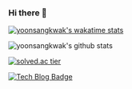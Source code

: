 ### Hi there 👋


[![yoonsangkwak's wakatime stats](https://github-readme-stats.vercel.app/api/wakatime?username=yoonsangkwak)](https://github.com/anuraghazra/github-readme-stats)

![yoonsangkwak's github stats](https://github-readme-stats.vercel.app/api?username=yoonsangkwak&show_icons=true)

[![solved.ac tier](http://mazassumnida.wtf/api/generate_badge?boj=yunsang08)](https://solved.ac/yunsang08)

[![Tech Blog Badge](http://img.shields.io/badge/-Tech%20blog-black?style=flat-square&logo=github&link=https://yoonsang-it.tistory.com/)](https://yoonsang-it.tistory.com/)






<!--
**yoonsangkwak/yoonsangkwak** is a ✨ _special_ ✨ repository because its `README.md` (this file) appears on your GitHub profile.

Here are some ideas to get you started:

- 🔭 I’m currently working on ...
- 🌱 I’m currently learning ...
- 👯 I’m looking to collaborate on ...
- 🤔 I’m looking for help with ...
- 💬 Ask me about ...
- 📫 How to reach me: ...
- 😄 Pronouns: ...
- ⚡ Fun fact: ...
-->
